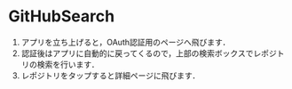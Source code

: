 # GitHubSearch
1. アプリを立ち上げると，OAuth認証用のページへ飛びます．
1. 認証後はアプリに自動的に戻ってくるので，上部の検索ボックスでレポジトリの検索を行います．
1. レポジトリをタップすると詳細ページに飛びます．